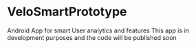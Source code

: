 # VeloSmartPrototype
Android App for smart User analytics and features 
This app is in development purposes and the code will be published soon 

